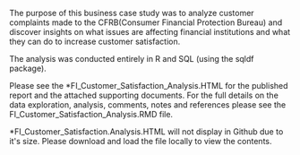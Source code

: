 The purpose of this business case study was to analyze customer complaints made to the CFRB(Consumer Financial Protection Bureau) and discover insights on what issues are affecting financial institutions and what they can do to increase customer satisfaction.

The analysis was conducted entirely in R and SQL (using the sqldf package).

Please see the *FI_Customer_Satisfaction_Analysis.HTML for the published report and the attached supporting documents. For the full details on the data exploration, analysis, comments, notes and references please see the FI_Customer_Satisfaction_Analysis.RMD file.

*FI_Customer_Satisfaction.Analysis.HTML will not display in Github due to it's size. Please download and load the file locally to view the contents.
